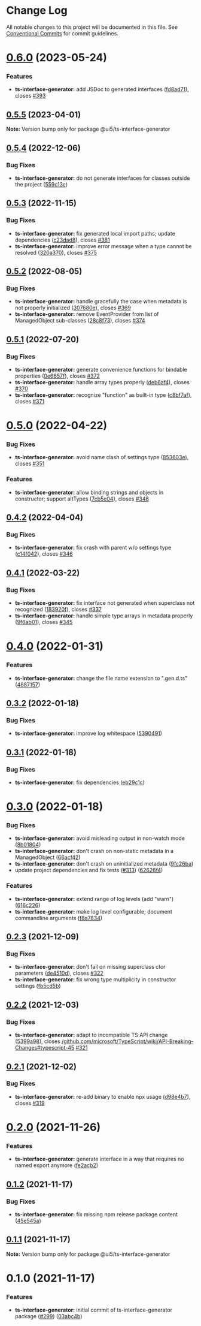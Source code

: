 # Change Log

All notable changes to this project will be documented in this file.
See [Conventional Commits](https://conventionalcommits.org) for commit guidelines.

# [0.6.0](https://github.com/SAP/ui5-typescript/compare/@ui5/ts-interface-generator@0.5.5...@ui5/ts-interface-generator@0.6.0) (2023-05-24)

### Features

- **ts-interface-generator:** add JSDoc to generated interfaces ([fd8ad71](https://github.com/SAP/ui5-typescript/commit/fd8ad711c1db0ee1040b200a89b0fb6fc41f271c)), closes [#393](https://github.com/SAP/ui5-typescript/issues/393)

## [0.5.5](https://github.com/SAP/ui5-typescript/compare/@ui5/ts-interface-generator@0.5.4...@ui5/ts-interface-generator@0.5.5) (2023-04-01)

**Note:** Version bump only for package @ui5/ts-interface-generator

## [0.5.4](https://github.com/SAP/ui5-typescript/compare/@ui5/ts-interface-generator@0.5.3...@ui5/ts-interface-generator@0.5.4) (2022-12-06)

### Bug Fixes

- **ts-interface-generator:** do not generate interfaces for classes outside the project ([559c13c](https://github.com/SAP/ui5-typescript/commit/559c13cd2121ee6b6eeceb33290d2917222ccb19))

## [0.5.3](https://github.com/SAP/ui5-typescript/compare/@ui5/ts-interface-generator@0.5.2...@ui5/ts-interface-generator@0.5.3) (2022-11-15)

### Bug Fixes

- **ts-interface-generator:** fix generated local import paths; update dependencies ([c23dad8](https://github.com/SAP/ui5-typescript/commit/c23dad8079d6bf6f562235606da406cc913ac404)), closes [#381](https://github.com/SAP/ui5-typescript/issues/381)
- **ts-interface-generator:** improve error message when a type cannot be resolved ([320a370](https://github.com/SAP/ui5-typescript/commit/320a3709ec928d749bf9d5d4cbf2332465f45fb3)), closes [#375](https://github.com/SAP/ui5-typescript/issues/375)

## [0.5.2](https://github.com/SAP/ui5-typescript/compare/@ui5/ts-interface-generator@0.5.1...@ui5/ts-interface-generator@0.5.2) (2022-08-05)

### Bug Fixes

- **ts-interface-generator:** handle gracefully the case when metadata is not properly initialized ([307680e](https://github.com/SAP/ui5-typescript/commit/307680ecce7531284d918f6bb8e25780e8d4a23d)), closes [#369](https://github.com/SAP/ui5-typescript/issues/369)
- **ts-interface-generator:** remove EventProvider from list of ManagedObject sub-classes ([28c8f73](https://github.com/SAP/ui5-typescript/commit/28c8f73638265578dba76c5f9199423762bc827f)), closes [#374](https://github.com/SAP/ui5-typescript/issues/374)

## [0.5.1](https://github.com/SAP/ui5-typescript/compare/@ui5/ts-interface-generator@0.5.0...@ui5/ts-interface-generator@0.5.1) (2022-07-20)

### Bug Fixes

- **ts-interface-generator:** generate convenience functions for bindable properties ([0e6657f](https://github.com/SAP/ui5-typescript/commit/0e6657fe2a889b820fd42087d52e0283f76439a7)), closes [#372](https://github.com/SAP/ui5-typescript/issues/372)
- **ts-interface-generator:** handle array types properly ([deb6af4](https://github.com/SAP/ui5-typescript/commit/deb6af4c4974cad1ba817faf9a3757717e0a8af3)), closes [#370](https://github.com/SAP/ui5-typescript/issues/370)
- **ts-interface-generator:** recognize "function" as built-in type ([c8bf7af](https://github.com/SAP/ui5-typescript/commit/c8bf7afa617e14fc6dc2db049192ae97c7de1514)), closes [#371](https://github.com/SAP/ui5-typescript/issues/371)

# [0.5.0](https://github.com/SAP/ui5-typescript/compare/@ui5/ts-interface-generator@0.4.2...@ui5/ts-interface-generator@0.5.0) (2022-04-22)

### Bug Fixes

- **ts-interface-generator:** avoid name clash of settings type ([853603e](https://github.com/SAP/ui5-typescript/commit/853603e653737f9bc9e66531f9327b6734812eae)), closes [#351](https://github.com/SAP/ui5-typescript/issues/351)

### Features

- **ts-interface-generator:** allow binding strings and objects in constructor; support altTypes ([7cb5e04](https://github.com/SAP/ui5-typescript/commit/7cb5e04527ff7c725acf5f9e2972972616b00f45)), closes [#348](https://github.com/SAP/ui5-typescript/issues/348)

## [0.4.2](https://github.com/SAP/ui5-typescript/compare/@ui5/ts-interface-generator@0.4.1...@ui5/ts-interface-generator@0.4.2) (2022-04-04)

### Bug Fixes

- **ts-interface-generator:** fix crash with parent w/o settings type ([c14f042](https://github.com/SAP/ui5-typescript/commit/c14f042d0b96fe7d9e51bf74647982fe36d23622)), closes [#346](https://github.com/SAP/ui5-typescript/issues/346)

## [0.4.1](https://github.com/SAP/ui5-typescript/compare/@ui5/ts-interface-generator@0.4.0...@ui5/ts-interface-generator@0.4.1) (2022-03-22)

### Bug Fixes

- **ts-interface-generator:** fix interface not generated when superclass not recognized ([183920f](https://github.com/SAP/ui5-typescript/commit/183920fbb221a30bc0f357d2bf229a6b4f9014a4)), closes [#337](https://github.com/SAP/ui5-typescript/issues/337)
- **ts-interface-generator:** handle simple type arrays in metadata properly ([9f6ab01](https://github.com/SAP/ui5-typescript/commit/9f6ab01f62044434ada9132510f8ee6e31032250)), closes [#345](https://github.com/SAP/ui5-typescript/issues/345)

# [0.4.0](https://github.com/SAP/ui5-typescript/compare/@ui5/ts-interface-generator@0.3.2...@ui5/ts-interface-generator@0.4.0) (2022-01-31)

### Features

- **ts-interface-generator:** change the file name extension to ".gen.d.ts" ([4887157](https://github.com/SAP/ui5-typescript/commit/488715718a19be8b7eb59d9c5d237bf423f619b6))

## [0.3.2](https://github.com/SAP/ui5-typescript/compare/@ui5/ts-interface-generator@0.3.1...@ui5/ts-interface-generator@0.3.2) (2022-01-18)

### Bug Fixes

- **ts-interface-generator:** improve log whitespace ([5390491](https://github.com/SAP/ui5-typescript/commit/53904912ac448d839fd2df8fc06b986419952df0))

## [0.3.1](https://github.com/SAP/ui5-typescript/compare/@ui5/ts-interface-generator@0.3.0...@ui5/ts-interface-generator@0.3.1) (2022-01-18)

### Bug Fixes

- **ts-interface-generator:** fix dependencies ([eb29c1c](https://github.com/SAP/ui5-typescript/commit/eb29c1cc465fd5af96e688e3c52ae35e2c0c34f0))

# [0.3.0](https://github.com/SAP/ui5-typescript/compare/@ui5/ts-interface-generator@0.2.3...@ui5/ts-interface-generator@0.3.0) (2022-01-18)

### Bug Fixes

- **ts-interface-generator:** avoid misleading output in non-watch mode ([8b01804](https://github.com/SAP/ui5-typescript/commit/8b01804dcbbc2295aebdae30db85d86110c69eed))
- **ts-interface-generator:** don't crash on non-static metadata in a ManagedObject ([66acf42](https://github.com/SAP/ui5-typescript/commit/66acf42dc6e11b330428b31c24e8507696e7116f))
- **ts-interface-generator:** don't crash on uninitialized metadata ([9fc26ba](https://github.com/SAP/ui5-typescript/commit/9fc26ba8fdc87ec3e69c959948eaf088184ab7a8))
- update project dependencies and fix tests ([#313](https://github.com/SAP/ui5-typescript/issues/313)) ([62626f4](https://github.com/SAP/ui5-typescript/commit/62626f4069d0fa701528d84ae431ccc2a4b69933))

### Features

- **ts-interface-generator:** extend range of log levels (add "warn") ([616c226](https://github.com/SAP/ui5-typescript/commit/616c226dac2943c40a61ce1c345288442971d00a))
- **ts-interface-generator:** make log level configurable; document commandline arguments ([f8a7834](https://github.com/SAP/ui5-typescript/commit/f8a7834c931a76b523b08b87dd35e90c83b51498))

## [0.2.3](https://github.com/SAP/ui5-typescript/compare/@ui5/ts-interface-generator@0.2.2...@ui5/ts-interface-generator@0.2.3) (2021-12-09)

### Bug Fixes

- **ts-interface-generator:** don't fail on missing superclass ctor parameters ([de4510d](https://github.com/SAP/ui5-typescript/commit/de4510d7bf10df7387c7d5791fe4b3ace00f1154)), closes [#322](https://github.com/SAP/ui5-typescript/issues/322)
- **ts-interface-generator:** fix wrong type multiplicity in constructor settings ([fb5cd5b](https://github.com/SAP/ui5-typescript/commit/fb5cd5b9961ae744221b269bdff4ca337866a292))

## [0.2.2](https://github.com/SAP/ui5-typescript/compare/@ui5/ts-interface-generator@0.2.1...@ui5/ts-interface-generator@0.2.2) (2021-12-03)

### Bug Fixes

- **ts-interface-generator:** adapt to incompatible TS API change ([5399a98](https://github.com/SAP/ui5-typescript/commit/5399a98ee8d14167d33405cf2e746446b3ed2bea)), closes [/github.com/microsoft/TypeScript/wiki/API-Breaking-Changes#typescript-45](https://github.com//github.com/microsoft/TypeScript/wiki/API-Breaking-Changes/issues/typescript-45) [#321](https://github.com/SAP/ui5-typescript/issues/321)

## [0.2.1](https://github.com/SAP/ui5-typescript/compare/@ui5/ts-interface-generator@0.2.0...@ui5/ts-interface-generator@0.2.1) (2021-12-02)

### Bug Fixes

- **ts-interface-generator:** re-add binary to enable npx usage ([d98e4b7](https://github.com/SAP/ui5-typescript/commit/d98e4b7973c814199868b93a418d238f7b521540)), closes [#319](https://github.com/SAP/ui5-typescript/issues/319)

# [0.2.0](https://github.com/SAP/ui5-typescript/compare/@ui5/ts-interface-generator@0.1.2...@ui5/ts-interface-generator@0.2.0) (2021-11-26)

### Features

- **ts-interface-generator:** generate interface in a way that requires no named export anymore ([fe2acb2](https://github.com/SAP/ui5-typescript/commit/fe2acb26adee7d89cf09a0c7a0cef9b5c38c7b08))

## [0.1.2](https://github.com/SAP/ui5-typescript/compare/@ui5/ts-interface-generator@0.1.1...@ui5/ts-interface-generator@0.1.2) (2021-11-17)

### Bug Fixes

- **ts-interface-generator:** fix missing npm release package content ([45e545a](https://github.com/SAP/ui5-typescript/commit/45e545af62e733ad61aefc73899aac65b65141ca))

## [0.1.1](https://github.com/SAP/ui5-typescript/compare/@ui5/ts-interface-generator@0.1.0...@ui5/ts-interface-generator@0.1.1) (2021-11-17)

**Note:** Version bump only for package @ui5/ts-interface-generator

# 0.1.0 (2021-11-17)

### Features

- **ts-interface-generator:** initial commit of ts-interface-generator package ([#299](https://github.com/SAP/ui5-typescript/issues/299)) ([03abc4b](https://github.com/SAP/ui5-typescript/commit/03abc4bf843566e7db38d7fa308e6ce8c1903e58))
